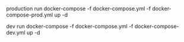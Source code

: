 production run
docker-compose -f docker-compose.yml -f docker-compose-prod.yml up -d

dev run
docker-compose -f docker-compose.yml -f docker-compose-dev.yml up -d